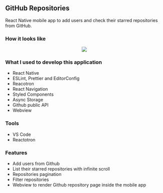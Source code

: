 ## GitHub Repositories

React Native mobile app to add users and check their starred repositories from GitHub.

### How it looks like
<p align="center"><img src="https://media.licdn.com/dms/image/C4D22AQF9RRDt2Adivw/feedshare-shrink_800/0?e=1577923200&v=beta&t=7SVzKveyaKaOlR1rjSWYfQe4vxh-TvyXNzrPVQEXJ6M" /></p>

### What I used to develop this application

- React Native
- ESLint, Prettier and EditorConfig
- Reacotron
- React Navigation
- Styled Components
- Async Storage
- Github public API
- Webview

### Tools

- VS Code
- Reactotron

### Features

- Add users from Github
- List their starred repositories with infinite scroll
- Repositories pagination
- Filter repositories
- Webview to render Github repository page inside the mobile app


